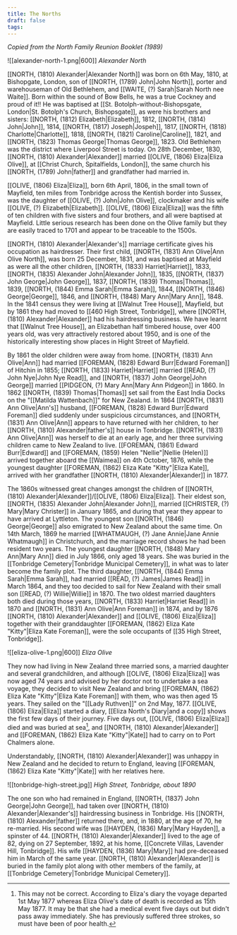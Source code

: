 ```yaml
---
title: The Norths
draft: false
tags:
---
```

*Copied from the North Family Reunion Booklet (1989)*

![[alexander-north-1.png|600]]
*Alexander North*

[[NORTH, (1810) Alexander|Alexander North]] was born on 6th May, 1810, at Bishopgate, London, son of [[NORTH, (1789) John|John North]], porter and warehouseman of Old Bethlehem, and [[WAITE, (?) Sarah|Sarah North nee Waite]]. Born within the sound of Bow Bells, he was a true Cockney and proud of it!! He was baptised at [[St. Botolph-without-Bishopsgate, London|St. Botolph's Church, Bishopsgate]], as were his brothers and sisters: [[NORTH, (1812) Elizabeth|Elizabeth]], 1812, [[NORTH, (1814) John|John]], 1814, [[NORTH, (1817) Joseph|Jospeh]], 1817, [[NORTH, (1818) Charlotte|Charlotte]], 1818, [[NORTH, (1821) Caroline|Caroline]], 1821, and [[NORTH, (1823) Thomas George|Thomas George]], 1823. Old Bethlehem was the district where Liverpool Street is today. On 28th December, 1830, [[NORTH, (1810) Alexander|Alexander]] married [[OLIVE, (1806) Eliza|Eliza Olive]], at [[Christ Church, Spitalfields, London]], the same church his [[NORTH, (1789) John|father]] and grandfather had married in.

[[OLIVE, (1806) Eliza|Eliza]], born 6th April, 1806, in the small town of Mayfield, ten miles from Tonbridge across the Kentish border into Sussex, was the daughter of [[OLIVE, (?) John|John Olive]], clockmaker and his wife [[OLIVE, (?) Elizabeth|Elizabeth]]. [[OLIVE, (1806) Eliza|Eliza]] was the fifth of ten children with five sisters and four brothers, and all were baptised at Mayfield. Little serious research has been done on the Olive family but they are easily traced to 1701 and appear to be traceable to the 1500s.

[[NORTH, (1810) Alexander|Alexander's]] marriage certificate gives his occupation as hairdresser. Their first child, [[NORTH, (1831) Ann Olive|Ann Olive North]], was born 25 December, 1831, and was baptised at Mayfield as were all the other children, [[NORTH, (1833) Harriet|Harriet]], 1833, [[NORTH, (1835) Alexander John|Alexander John]], 1835, [[NORTH, (1837) John George|John George]], 1837, [[NORTH, (1839) Thomas|Thomas]], 1839, [[NORTH, (1844) Emma Sarah|Emma Sarah]], 1844, [[NORTH, (1846) George|George]], 1846, and [[NORTH, (1848) Mary Ann|Mary Ann]], 1848. In the 1841 census they were living at [[Walnut Tree House]], Mayfield, but by 1861 they had moved to [[460 High Street, Tonbridge]], where [[NORTH, (1810) Alexander|Alexander]] had his hairdressing business. We have learnt that [[Walnut Tree House]], an Elizabethan half timbered house, over 400 years old, was very attractively restored about 1950, and is one of the historically interesting show places in Hight Street of Mayfield.

By 1861 the older children were away from home. [[NORTH, (1831) Ann Olive|Ann]] had married [[FOREMAN, (1828) Edward Burr|Edward Foreman]] of Hitchin in 1855; [[NORTH, (1833) Harriet|Harriet]] married [[READ, (?) John Nye|John Nye Read]], and [[NORTH, (1837) John George|John George]] married [[PIDGEON, (?) Mary Ann|Mary Ann Pidgeon]] in 1860. In 1862 [[NORTH, (1839) Thomas|Thomas]] set sail from the East India Docks on the "[[Matilda Wattenbach]]" for New Zealand. In 1864 [[NORTH, (1831) Ann Olive|Ann's]] husband, [[FOREMAN, (1828) Edward Burr|Edward Foreman]] died suddenly under suspicious circumstances, and [[NORTH, (1831) Ann Olive|Ann]] appears to have returned with her children, to her [[NORTH, (1810) Alexander|father's]] house in Tonbridge. [[NORTH, (1831) Ann Olive|Ann]] was herself to die at an early age, and her three surviving children came to New Zealand to live. [[FOREMAN, (1861) Edward Burr|Edward]] and [[FOREMAN, (1859) Helen "Nellie"|Nellie (Helen)]] arrived together aboard the [[Waimea]] on 4th October, 1876, while the youngest daughter [[FOREMAN, (1862) Eliza Kate "Kitty"|Eliza Kate]], arrived with her grandfather [[NORTH, (1810) Alexander|Alexander]] in 1877.

The 1860s witnessed great changes amongst the children of [[NORTH, (1810) Alexander|Alexander]]/[[OLIVE, (1806) Eliza|Eliza]]. Their eldest son, [[NORTH, (1835) Alexander John|Alexander John]], married [[CHRISTER, (?) Mary|Mary Christer]] in January 1865, and during that year they appear to have arrived at Lyttleton. The youngest son [[NORTH, (1846) George|George]] also emigrated to New Zealand about the same time. On 14th March, 1869 he married [[WHATMAUGH, (?) Jane Annie|Jane Annie Whatmaugh]] in Christchurch, and the marriage record shows he had been resident two years. The youngest daughter [[NORTH, (1848) Mary Ann|Mary Ann]] died in July 1866, only aged 18 years. She was buried in the [[Tonbridge Cemetery|Tonbridge Municipal Cemetery]], in what was to later become the family plot. The third daughter, [[NORTH, (1844) Emma Sarah|Emma Sarah]], had married [[READ, (?) James|James Read]] in March 1864, and they too decided to sail for New Zealand with their small son [[READ, (?) Willie|Willie]] in 1870. The two oldest married daughters both died during those years, [[NORTH, (1833) Harriet|Harriet Read]] in 1870 and [[NORTH, (1831) Ann Olive|Ann Foreman]] in 1874, and by 1876 [[NORTH, (1810) Alexander|Alexander]] and [[OLIVE, (1806) Eliza|Eliza]] together with their granddaughter [[FOREMAN, (1862) Eliza Kate "Kitty"|Eliza Kate Foreman]], were the sole occupants of [[35 High Street, Tonbridge]].

![[eliza-olive-1.png|600]]
*Eliza Olive*

They now had living in New Zealand three married sons, a married daughter and several grandchildren, and although [[OLIVE, (1806) Eliza|Eliza]] was now aged 74 years and advised by her doctor not to undertake a sea voyage, they decided to visit New Zealand and bring [[FOREMAN, (1862) Eliza Kate "Kitty"|Eliza Kate Foreman]] with them, who was then aged 15 years. They sailed on the "[[Lady Ruthven]]" on 2nd May, 1877. [[OLIVE, (1806) Eliza|Eliza]] started a diary, [[Eliza North's Diary|and a copy]] shows the first few days of their journey. Five days out, [[OLIVE, (1806) Eliza|Eliza]] died and was buried at sea[^1], and [[NORTH, (1810) Alexander|Alexander]] and [[FOREMAN, (1862) Eliza Kate "Kitty"|Kate]] had to carry on to Port Chalmers alone.

Understandably, [[NORTH, (1810) Alexander|Alexander]] was unhappy in New Zealand and he decided to return to England, leaving [[FOREMAN, (1862) Eliza Kate "Kitty"|Kate]] with her relatives here.

![[tonbridge-high-street.jpg]]
*High Street, Tonbridge, about 1890*

The one son who had remained in England, [[NORTH, (1837) John George|John George]], had taken over [[NORTH, (1810) Alexander|Alexander's]] hairdressing business in Tonbridge. His [[NORTH, (1810) Alexander|father]] returned there, and, in 1880, at the age of 70, he re-married. His second wife was [[HAYDEN, (1836) Mary|Mary Hayden]], a spinster of 44. [[NORTH, (1810) Alexander|Alexander]] lived to the age of 82, dying on 27 September, 1892, at his home, [[Concrete Villas, Lavender Hill, Tonbridge]]. His wife [[HAYDEN, (1836) Mary|Mary]] had pre-deceased him in March of the same year. [[NORTH, (1810) Alexander|Alexander]] is buried in the family plot along with other members of the family, at [[Tonbridge Cemetery|Tonbridge Municipal Cemetery]].

[^1]: This may not be correct. According to Eliza's diary the voyage departed 1st May 1877 whereas Eliza Olive's date of death is recorded as 15th May 1877. It may be that she had a medical event five days out but didn't pass away immediately. She has previously suffered three strokes, so must have been of poor health.
